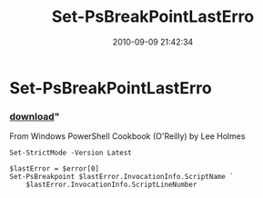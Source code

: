 ﻿---
pid:            2221
parent:         0
children:       
poster:         Lee Holmes
title:          Set-PsBreakPointLastErro
date:           2010-09-09 21:42:34
format:         posh
---

# Set-PsBreakPointLastErro

### [download](2221.ps1)"

From Windows PowerShell Cookbook (O'Reilly) by Lee Holmes

```posh
Set-StrictMode -Version Latest

$lastError = $error[0]
Set-PsBreakpoint $lastError.InvocationInfo.ScriptName `
    $lastError.InvocationInfo.ScriptLineNumber
```

